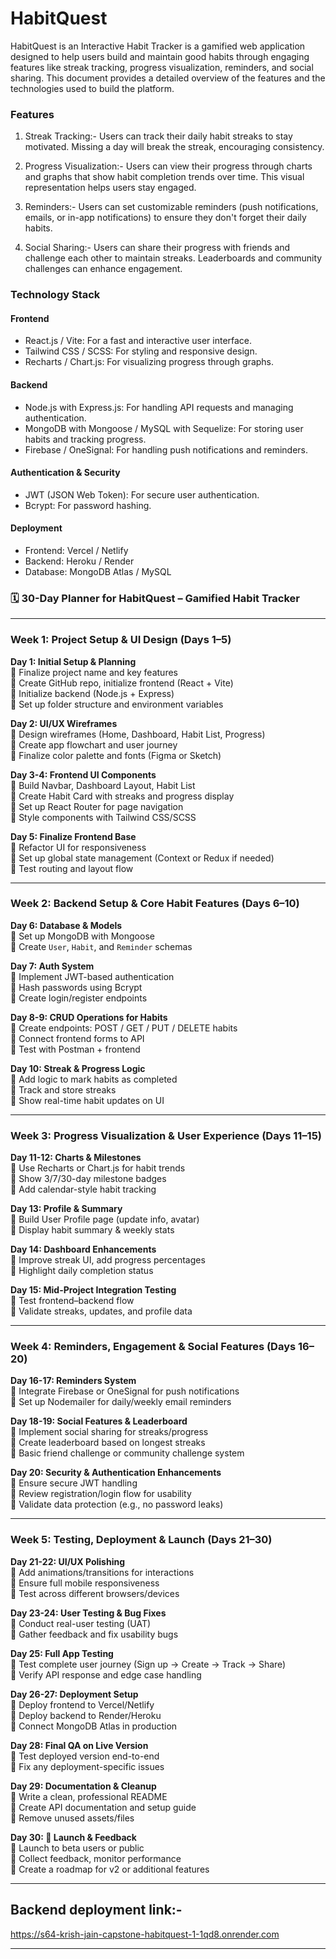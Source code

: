 # HabitQuest

HabitQuest is an Interactive Habit Tracker is a gamified web application designed to help users build and maintain good habits through engaging features like streak tracking, progress visualization, reminders, and social sharing. This document provides a detailed overview of the features and the technologies used to build the platform.

### Features

1. Streak Tracking:-
Users can track their daily habit streaks to stay motivated. Missing a day will break the streak, encouraging consistency.

2. Progress Visualization:-
Users can view their progress through charts and graphs that show habit completion trends over time. This visual representation helps users stay engaged.

3. Reminders:-
Users can set customizable reminders (push notifications, emails, or in-app notifications) to ensure they don't forget their daily habits.

4. Social Sharing:-
Users can share their progress with friends and challenge each other to maintain streaks. Leaderboards and community challenges can enhance engagement.

### Technology Stack

#### Frontend
- React.js / Vite: For a fast and interactive user interface.
 - Tailwind CSS / SCSS: For styling and responsive design.
 - Recharts / Chart.js: For visualizing progress through graphs.

#### Backend
- Node.js with Express.js: For handling API requests and managing authentication.
 - MongoDB with Mongoose / MySQL with Sequelize: For storing user habits and tracking progress.
 - Firebase / OneSignal: For handling push notifications and reminders.

#### Authentication & Security
- JWT (JSON Web Token): For secure user authentication.
 - Bcrypt: For password hashing.
 
#### Deployment
- Frontend: Vercel / Netlify
 - Backend: Heroku / Render
 - Database: MongoDB Atlas / MySQL


### 🗓️ **30-Day Planner for HabitQuest – Gamified Habit Tracker**

---

### **Week 1: Project Setup & UI Design (Days 1–5)**

**Day 1: Initial Setup & Planning**  
🔹 Finalize project name and key features  
🔹 Create GitHub repo, initialize frontend (React + Vite)  
🔹 Initialize backend (Node.js + Express)  
🔹 Set up folder structure and environment variables  

**Day 2: UI/UX Wireframes**  
🔹 Design wireframes (Home, Dashboard, Habit List, Progress)  
🔹 Create app flowchart and user journey  
🔹 Finalize color palette and fonts (Figma or Sketch)

**Day 3-4: Frontend UI Components**  
🔹 Build Navbar, Dashboard Layout, Habit List  
🔹 Create Habit Card with streaks and progress display  
🔹 Set up React Router for page navigation  
🔹 Style components with Tailwind CSS/SCSS

**Day 5: Finalize Frontend Base**  
🔹 Refactor UI for responsiveness  
🔹 Set up global state management (Context or Redux if needed)  
🔹 Test routing and layout flow

---

### **Week 2: Backend Setup & Core Habit Features (Days 6–10)**

**Day 6: Database & Models**  
🔹 Set up MongoDB with Mongoose  
🔹 Create `User`, `Habit`, and `Reminder` schemas  

**Day 7: Auth System**  
🔹 Implement JWT-based authentication  
🔹 Hash passwords using Bcrypt  
🔹 Create login/register endpoints

**Day 8-9: CRUD Operations for Habits**  
🔹 Create endpoints: POST / GET / PUT / DELETE habits  
🔹 Connect frontend forms to API  
🔹 Test with Postman + frontend

**Day 10: Streak & Progress Logic**  
🔹 Add logic to mark habits as completed  
🔹 Track and store streaks  
🔹 Show real-time habit updates on UI  

---

### **Week 3: Progress Visualization & User Experience (Days 11–15)**

**Day 11-12: Charts & Milestones**  
🔹 Use Recharts or Chart.js for habit trends  
🔹 Show 3/7/30-day milestone badges  
🔹 Add calendar-style habit tracking  

**Day 13: Profile & Summary**  
🔹 Build User Profile page (update info, avatar)  
🔹 Display habit summary & weekly stats  

**Day 14: Dashboard Enhancements**  
🔹 Improve streak UI, add progress percentages  
🔹 Highlight daily completion status  

**Day 15: Mid-Project Integration Testing**  
🔹 Test frontend–backend flow  
🔹 Validate streaks, updates, and profile data  

---

### **Week 4: Reminders, Engagement & Social Features (Days 16–20)**

**Day 16-17: Reminders System**  
🔹 Integrate Firebase or OneSignal for push notifications  
🔹 Set up Nodemailer for daily/weekly email reminders  

**Day 18-19: Social Features & Leaderboard**  
🔹 Implement social sharing for streaks/progress  
🔹 Create leaderboard based on longest streaks  
🔹 Basic friend challenge or community challenge system  

**Day 20: Security & Authentication Enhancements**  
🔹 Ensure secure JWT handling  
🔹 Review registration/login flow for usability  
🔹 Validate data protection (e.g., no password leaks)

---

### **Week 5: Testing, Deployment & Launch (Days 21–30)**

**Day 21-22: UI/UX Polishing**  
🔹 Add animations/transitions for interactions  
🔹 Ensure full mobile responsiveness  
🔹 Test across different browsers/devices  

**Day 23-24: User Testing & Bug Fixes**  
🔹 Conduct real-user testing (UAT)  
🔹 Gather feedback and fix usability bugs  

**Day 25: Full App Testing**  
🔹 Test complete user journey (Sign up → Create → Track → Share)  
🔹 Verify API response and edge case handling  

**Day 26-27: Deployment Setup**  
🔹 Deploy frontend to Vercel/Netlify  
🔹 Deploy backend to Render/Heroku  
🔹 Connect MongoDB Atlas in production  

**Day 28: Final QA on Live Version**  
🔹 Test deployed version end-to-end  
🔹 Fix any deployment-specific issues  

**Day 29: Documentation & Cleanup**  
🔹 Write a clean, professional README  
🔹 Create API documentation and setup guide  
🔹 Remove unused assets/files

**Day 30: 🚀 Launch & Feedback**  
🔹 Launch to beta users or public  
🔹 Collect feedback, monitor performance  
🔹 Create a roadmap for v2 or additional features  

---

## Backend deployment link:-

https://s64-krish-jain-capstone-habitquest-1-1qd8.onrender.com

---